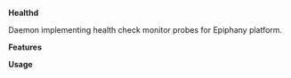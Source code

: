**Healthd**

Daemon implementing health check monitor probes for Epiphany platform.

**Features**

**Usage**
